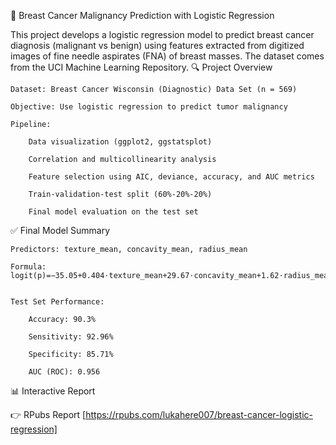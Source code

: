 🧬 Breast Cancer Malignancy Prediction with Logistic Regression

This project develops a logistic regression model to predict breast cancer diagnosis (malignant vs benign) using features extracted from digitized images of fine needle aspirates (FNA) of breast masses. The dataset comes from the UCI Machine Learning Repository.
🔍 Project Overview

    Dataset: Breast Cancer Wisconsin (Diagnostic) Data Set (n = 569)

    Objective: Use logistic regression to predict tumor malignancy

    Pipeline:

        Data visualization (ggplot2, ggstatsplot)

        Correlation and multicollinearity analysis

        Feature selection using AIC, deviance, accuracy, and AUC metrics

        Train-validation-test split (60%-20%-20%)

        Final model evaluation on the test set

✅ Final Model Summary

    Predictors: texture_mean, concavity_mean, radius_mean

    Formula:
    logit(p)=−35.05+0.404⋅texture_mean+29.67⋅concavity_mean+1.62⋅radius_mean


    Test Set Performance:

        Accuracy: 90.3%

        Sensitivity: 92.96%

        Specificity: 85.71%

        AUC (ROC): 0.956

📊 Interactive Report

👉 RPubs Report [https://rpubs.com/lukahere007/breast-cancer-logistic-regression]
